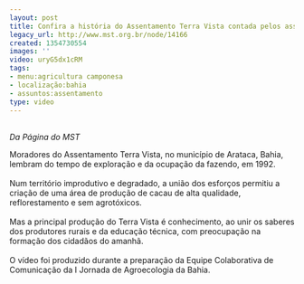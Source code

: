 ```yaml
---
layout: post
title: Confira a história do Assentamento Terra Vista contada pelos assentados
legacy_url: http://www.mst.org.br/node/14166
created: 1354730554
images: ''
video: uryG5dx1cRM
tags:
- menu:agricultura camponesa
- localização:bahia
- assuntos:assentamento
type: video
---
```

<p><br><em>Da Página do MST</em></p><p>Moradores do Assentamento Terra Vista, no município de Arataca, Bahia, lembram do tempo de exploração e da ocupação da fazendo, em 1992.<br><br>Num território improdutivo e degradado, a união dos esforços permitiu a criação de uma área de produção de cacau de alta qualidade, reflorestamento e sem agrotóxicos.<br><br>Mas a principal produção do Terra Vista é conhecimento, ao unir os saberes dos produtores rurais e da educação técnica, com preocupação na formação dos cidadãos do amanhã.<br><br>O vídeo foi produzido durante a preparação da Equipe Colaborativa de Comunicação da I Jornada de Agroecologia da Bahia.</p><p>&nbsp;</p><p style="text-align: center;"><object type="application/x-shockwave-flash" data="http://www.youtube.com/v/uryG5dx1cRM" height="500" width="600"><param value="http://www.youtube.com/v/uryG5dx1cRM" name="src"></object></p>
